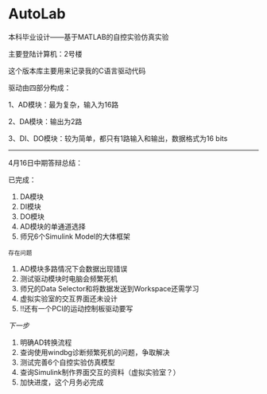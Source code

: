 AutoLab
=======

本科毕业设计——基于MATLAB的自控实验仿真实验

主要登陆计算机：2号楼

这个版本库主要用来记录我的C语言驱动代码

驱动由四部分构成：

1、AD模块：最为复杂，输入为16路

2、DA模块：输出为2路

3、DI、DO模块：较为简单，都只有1路输入和输出，数据格式为16 bits

----
4月16日中期答辩总结：

已完成：

1. DA模块
2. DI模块
3. DO模块
4. AD模块的单通道选择
5. 师兄6个Simulink Model的大体框架

`存在问题`

1. AD模块多路情况下会数据出现错误
2. 测试驱动模块时电脑会频繁死机
3. 师兄的Data Selector和将数据发送到Workspace还需学习
4. 虚拟实验室的交互界面还未设计
5. !!还有一个PCI的运动控制板驱动要写

*下一步*

1. 明确AD转换流程
2. 查询使用windbg诊断频繁死机的问题，争取解决
3. 测试完善6个自控实验仿真模型
4. 查询Simulink制作界面交互的资料（虚拟实验室？）
5. 加快进度，这个月务必完成
